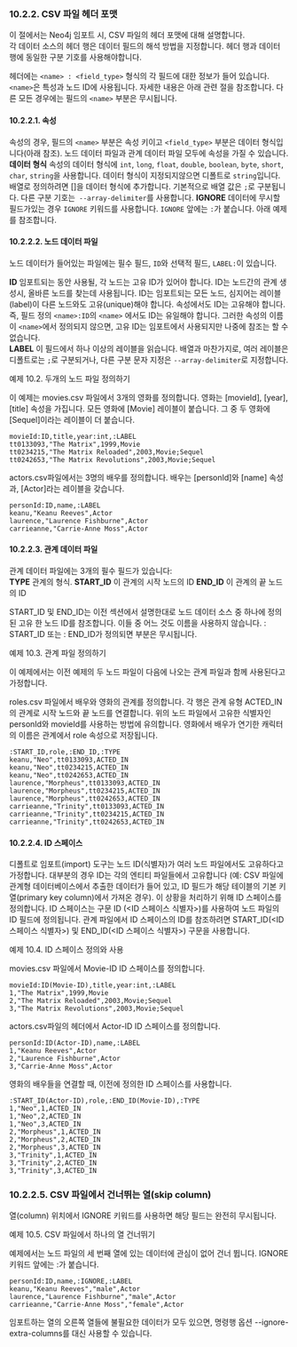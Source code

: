 ### 10.2.2. CSV 파일 헤더 포맷
<div class="abstract">
이 절에서는 Neo4j 임포트 시, CSV 파일의 헤더 포맷에 대해 설명합니다.
</div>
각 데이터 소스의 헤더 행은 데이터 필드의 해석 방법을 지정합니다. 헤더 행과 데이터 행에 동일한 구분 기호를 사용해야합니다.

헤더에는 `<name> : <field_type>` 형식의 각 필드에 대한 정보가 들어 있습니다. `<name>`은 특성과 노드 ID에 사용됩니다. 자세한 내용은 아래 관련 절을 참조합니다. 다른 모든 경우에는 필드의 `<name>` 부분은 무시됩니다.

#### 10.2.2.1. 속성
속성의 경우, 필드의 `<name>` 부분은 속성 키이고 `<field_type>` 부분은 데이터 형식입니다(아래 참조). 노드 데이터 파일과 관계 데이터 파일 모두에 속성을 가질 수 있습니다.  
**데이터 형식**
속성의 데이터 형식에 `int`, `long`, `float`, `double`, `boolean`, `byte`, `short`, `char`, `string`을 사용합니다. 데이터 형식이 지정되지않으면 디폴트로 `string`입니다. 배열로 정의하려면 []을 데이터 형식에 추가합니다. 기본적으로 배열 값은 `;`로 구분됩니다. 다른 구분 기호는` --array-delimiter`를 사용합니다.
**IGNORE**
데이터에 무시할 필드가있는 경우 `IGNORE` 키워드를 사용합니다. `IGNORE` 앞에는 `:`가 붙습니다. 아래 예제를 참조합니다.

#### 10.2.2.2. 노드 데이터 파일
노드 데이터가 들어있는 파일에는 필수 필드, `ID`와 선택적 필드, `LABEL:`이 있습니다.

**ID**
임포트되는 동안 사용될, 각 노드는 고유 ID가 있어야 합니다. ID는 노드간의 관계 생성시, 올바른 노드를 찾는데 사용됩니다. ID는 임포트되는 모든 노드, 심지어는 레이블(label)이 다른 노드와도 고유(unique)해야 합니다. 속성에서도 ID는 고유해야 합니다. 즉, 필드 정의 `<name>:ID`의 `<name>` 에서도 ID는 유일해야 합니다. 그러한 속성의 이름이 `<name>`에서 정의되지 않으면, 고유 ID는 임포트에서 사용되지만 나중에 참조는 할 수 없습니다.   
**LABEL**
이 필드에서 하나 이상의 레이블을 읽습니다. 배열과 마찬가지로, 여러 레이블은 디폴트로는 `;`로 구분되거나, 다른 구분 문자 지정은 `--array-delimiter`로 지정합니다.  

예제 10.2. 두개의 노드 파일 정의하기  

이 예제는 movies.csv 파일에서 3개의 영화를 정의합니다.  영화는 [movieId], [year], [title] 속성을 가집니다. 모든 영화에 [Movie] 레이블이 붙습니다. 그 중 두 영화에 [Sequel]이라는 레이블이  더 붙습니다.
```
movieId:ID,title,year:int,:LABEL
tt0133093,"The Matrix",1999,Movie
tt0234215,"The Matrix Reloaded",2003,Movie;Sequel
tt0242653,"The Matrix Revolutions",2003,Movie;Sequel
```
actors.csv파일에서는 3명의 배우를 정의합니다. 배우는 [personId]와 [name] 속성과, [Actor]라는 레이블을 갖습니다.
```
personId:ID,name,:LABEL
keanu,"Keanu Reeves",Actor
laurence,"Laurence Fishburne",Actor
carrieanne,"Carrie-Anne Moss",Actor
```
#### 10.2.2.3. 관계 데이터 파일
관계 데이터 파일에는 3개의 필수 필드가 있습니다:   
**TYPE**
관계의 형식.
**START_ID**
이 관계의 시작 노드의 ID
**END_ID**
이 관계의 끝 노드의 ID

START_ID 및 END_ID는 이전 섹션에서 설명한대로 노드 데이터 소스 중 하나에 정의 된 고유 한 노드 ID를 참조합니다. 이들 중 어느 것도 이름을 사용하지 않습니다. <name> : START_ID 또는 <name> : END_ID가 정의되면 <name> 부분은 무시됩니다.

예제 10.3. 관계 파일 정의하기   

이 예제에서는 이전 예제의 두 노드 파일이 다음에 나오는 관계 파일과 함께 사용된다고 가정합니다.

roles.csv 파일에서 배우와 영화의 관계를 정의합니다. 각 행은 관계 유형 ACTED_IN의 관계로 시작 노드와 끝 노드를 연결합니다. 위의 노드 파일에서 고유한 식별자인 personId와 movieId를 사용하는 방법에 유의합니다. 영화에서 배우가 연기한 캐릭터의 이름은 관계에서 role 속성으로 저장됩니다.
```
:START_ID,role,:END_ID,:TYPE
keanu,"Neo",tt0133093,ACTED_IN
keanu,"Neo",tt0234215,ACTED_IN
keanu,"Neo",tt0242653,ACTED_IN
laurence,"Morpheus",tt0133093,ACTED_IN
laurence,"Morpheus",tt0234215,ACTED_IN
laurence,"Morpheus",tt0242653,ACTED_IN
carrieanne,"Trinity",tt0133093,ACTED_IN
carrieanne,"Trinity",tt0234215,ACTED_IN
carrieanne,"Trinity",tt0242653,ACTED_IN
```
#### 10.2.2.4. ID 스페이스
디폴트로 임포트(import) 도구는 노드 ID(식별자)가 여러 노드 파일에서도 고유하다고 가정합니다. 대부분의 경우 ID는 각의 엔티티 파일들에서 고유합니다 (예: CSV 파일에 관계형 데이터베이스에서 추출한 데이터가 들어 있고, ID 필드가 해당 테이블의 기본 키 열(primary key column)에서 가져온 경우). 이 상황을 처리하기 위해 ID 스페이스를 정의합니다. ID 스페이스는 구문 ID (<ID 스페이스 식별자>)를 사용하여 노드 파일의 ID 필드에 정의됩니다. 관계 파일에서 ID 스페이스의 ID를 참조하려면 START_ID(<ID 스페이스 식별자>) 및 END_ID(<ID 스페이스 식별자>) 구문을 사용합니다.

예제 10.4. ID 스페이스 정의와 사용  

movies.csv 파일에서 Movie-ID ID 스페이스를 정의합니다.
```
movieId:ID(Movie-ID),title,year:int,:LABEL
1,"The Matrix",1999,Movie
2,"The Matrix Reloaded",2003,Movie;Sequel
3,"The Matrix Revolutions",2003,Movie;Sequel
```
actors.csv파일의 헤더에서 Actor-ID ID 스페이스를 정의합니다.
```
personId:ID(Actor-ID),name,:LABEL
1,"Keanu Reeves",Actor
2,"Laurence Fishburne",Actor
3,"Carrie-Anne Moss",Actor
```
영화의 배우들을 연결할 때, 이전에 정의한 ID 스페이스를 사용합니다.
```
:START_ID(Actor-ID),role,:END_ID(Movie-ID),:TYPE
1,"Neo",1,ACTED_IN
1,"Neo",2,ACTED_IN
1,"Neo",3,ACTED_IN
2,"Morpheus",1,ACTED_IN
2,"Morpheus",2,ACTED_IN
2,"Morpheus",3,ACTED_IN
3,"Trinity",1,ACTED_IN
3,"Trinity",2,ACTED_IN
3,"Trinity",3,ACTED_IN
```
### 10.2.2.5. CSV 파일에서 건너뛰는 열(skip column)   
열(column) 위치에서 IGNORE 키워드를 사용하면 해당 필드는 완전히 무시됩니다.

예제 10.5. CSV 파일에서 하나의 열 건너뛰기  

예제에서는 노드 파일의 세 번째 열에 있는 데이터에 관심이 없어 건너 뜁니다. IGNORE 키워드 앞에는 :가 붙습니다.
```
personId:ID,name,:IGNORE,:LABEL
keanu,"Keanu Reeves","male",Actor
laurence,"Laurence Fishburne","male",Actor
carrieanne,"Carrie-Anne Moss","female",Actor
```
임포트하는 열의 오른쪽 열들에 불필요한 데이터가 모두 있으면, 명령행 옵션 --ignore-extra-columns를 대신 사용할 수 있습니다.

